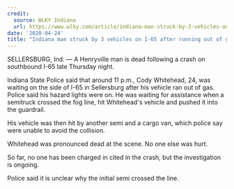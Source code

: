```yaml
---
credit:
  source: WLKY Indiana
  url: https://www.wlky.com/article/indiana-man-struck-by-3-vehicles-on-i-65-after-running-out-of-gas-dies/32266440#
date: '2020-04-24'
title: "Indiana man struck by 3 vehicles on I-65 after running out of gas dies"
---
```

SELLERSBURG, Ind. —
A Henryville man is dead following a crash on southbound I-65 late Thursday night.

Indiana State Police said that around 11 p.m., Cody Whitehead, 24, was waiting on the side of I-65 in Sellersburg after his vehicle ran out of gas. Police said his hazard lights were on.
He was waiting for assistance when a semitruck crossed the fog line, hit Whitehead's vehicle and pushed it into the guardrail.

His vehicle was then hit by another semi and a cargo van, which police say were unable to avoid the collision.

Whitehead was pronounced dead at the scene. No one else was hurt.

So far, no one has been charged in cited in the crash, but the investigation is ongoing.

Police said it is unclear why the initial semi crossed the line.
